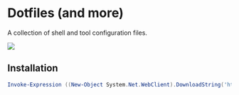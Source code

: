 # Dotfiles (and more)

A collection of shell and tool configuration files.

![](https://cultofthepartyparrot.com/parrots/hd/laptop_parrot.gif)

## Installation

```PowerShell
Invoke-Expression ((New-Object System.Net.WebClient).DownloadString('https://raw.githubusercontent.com/chelnak/dotfiles/master/install.ps1'))
```
